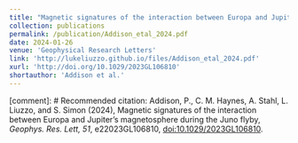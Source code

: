 ```yaml
---
title: "Magnetic signatures of the interaction between Europa and Jupiter’s magnetosphere during the Juno flyby"
collection: publications
permalink: /publication/Addison_etal_2024.pdf
date: 2024-01-26
venue: 'Geophysical Research Letters'
link: 'http://lukeliuzzo.github.io/files/Addison_etal_2024.pdf'
xurl: 'http://doi.org/10.1029/2023GL106810'
shortauthor: 'Addison et al.'
---
```


[comment]: # Recommended citation: Addison, P., C. M. Haynes, A. Stahl, L. Liuzzo, and S. Simon (2024), Magnetic signatures of the interaction between Europa and Jupiter’s magnetosphere during the Juno flyby, <i>Geophys. Res. Lett, 51</i>, e22023GL106810, [doi:10.1029/2023GL106810](https://doi.org/10.1029/2023GL106810).
